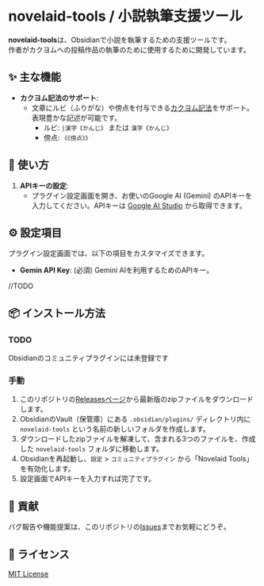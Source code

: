 # novelaid-tools / 小説執筆支援ツール

**novelaid-tools**は、Obsidianで小説を執筆するための支援ツールです。  
作者がカクヨムへの投稿作品の執筆のために使用するために開発しています。

## ✨ 主な機能

*   **カクヨム記法のサポート**:
    *   文章にルビ（ふりがな）や傍点を付与できる[カクヨム記法](https://kakuyomu.jp/help/entry/notation)をサポート。表現豊かな記述が可能です。
        *   ルビ: `|漢字《かんじ》` または `漢字《かんじ》`
        *   傍点: `《《傍点》》`

## 🚀 使い方

1.  **APIキーの設定**:
    *   プラグイン設定画面を開き、お使いのGoogle AI (Gemini) のAPIキーを入力してください。APIキーは [Google AI Studio](https://aistudio.google.com/apikey) から取得できます。

## ⚙️ 設定項目

プラグイン設定画面では、以下の項目をカスタマイズできます。

*   **Gemin API Key**: (必須) Gemini AIを利用するためのAPIキー。

//TODO

## 📦 インストール方法

### TODO

Obsidianのコミュニティプラグインには未登録です


### 手動

1.  このリポジトリの[Releasesページ](https://github.com/mituha/novelaid-tools/releases)から最新版のzipファイルをダウンロードします。
2.  ObsidianのVault（保管庫）にある `.obsidian/plugins/` ディレクトリ内に `novelaid-tools` という名前の新しいフォルダを作成します。
3.  ダウンロードしたzipファイルを解凍して、含まれる3つのファイルを、作成した `novelaid-tools` フォルダに移動します。
4.  Obsidianを再起動し、`設定` > `コミュニティプラグイン` から「Novelaid Tools」を有効化します。
5.  設定画面でAPIキーを入力すれば完了です。

## 🤝 貢献

バグ報告や機能提案は、このリポジトリの[Issues](https://github.com/mituha/novelaid-tools/issues)までお気軽にどうぞ。

## 📝 ライセンス

[MIT License](LICENSE)
